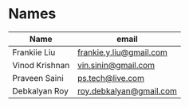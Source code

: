 # Names
| Name        | email                   |
|-------------|-------------------------|
| Frankiie Liu | frankie.y.liu@gmail.com |
| Vinod Krishnan | vin.sinin@gmail.com |
| Praveen Saini | ps.tech@live.com |
| Debkalyan Roy | roy.debkalyan@gmail.com |
